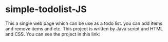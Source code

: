 # simple-todolist-JS
This a single web page which can be use as a todo list. you can add items and remove items and etc. This project is written by Java script and HTML and CSS. 
You can see the project in this link:
